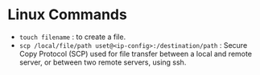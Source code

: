# Linux Commands

- `touch filename` : to create a file.
- `scp /local/file/path uset@<ip-config>:/destination/path` : Secure Copy Protocol (SCP) used for file transfer between a local and remote server, or between two remote servers, using ssh. 
